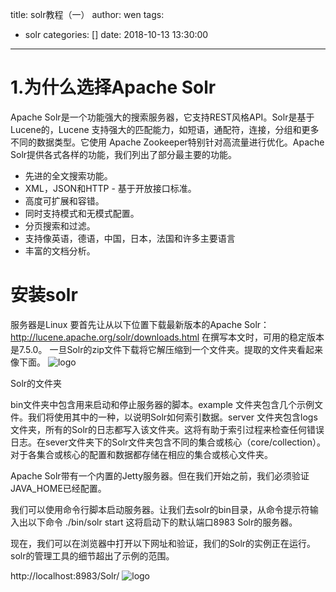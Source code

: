 title: solr教程（一）
author: wen
tags:
  - solr
categories: []
date: 2018-10-13 13:30:00
---
# 1.为什么选择Apache Solr
Apache Solr是一个功能强大的搜索服务器，它支持REST风格API。Solr是基于Lucene的，Lucene 支持强大的匹配能力，如短语，通配符，连接，分组和更多不同的数据类型。它使用 Apache Zookeeper特别针对高流量进行优化。Apache Solr提供各式各样的功能，我们列出了部分最主要的功能。

* 先进的全文搜索功能。
* XML，JSON和HTTP - 基于开放接口标准。
* 高度可扩展和容错。
* 同时支持模式和无模式配置。
* 分页搜索和过滤。
* 支持像英语，德语，中国，日本，法国和许多主要语言
* 丰富的文档分析。

# 安装solr
服务器是Linux
要首先让从以下位置下载最新版本的Apache Solr：
http://lucene.apache.org/solr/downloads.html
在撰写本文时，可用的稳定版本是7.5.0。
一旦Solr的zip文件下载将它解压缩到一个文件夹。提取的文件夹看起来像下面。
![logo](solr教程（一）/1.png)

Solr的文件夹

bin文件夹中包含用来启动和停止服务器的脚本。example 文件夹包含几个示例文件。我们将使用其中的一种，以说明Solr如何索引数据。server 文件夹包含logs 文件夹，所有的Solr的日志都写入该文件夹。这将有助于索引过程来检查任何错误日志。在sever文件夹下的Solr文件夹包含不同的集合或核心（core/collection）。对于各集合或核心的配置和数据都存储在相应的集合或核心文件夹。

Apache Solr带有一个内置的Jetty服务器。但在我们开始之前，我们必须验证JAVA_HOME已经配置。

我们可以使用命令行脚本启动服务器。让我们去solr的bin目录，从命令提示符输入出以下命令
./bin/solr start
这将启动下的默认端口8983 Solr的服务器。

现在，我们可以在浏览器中打开以下网址和验证，我们的Solr的实例正在运行。solr的管理工具的细节超出了示例的范围。

http://localhost:8983/Solr/
![logo](solr教程（一）/2.png)

